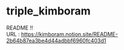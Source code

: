 # triple_kimboram
README !! <br>
URL : https://kimboram.notion.site/README-2b64b87ea3be4d44adbbf6960fc403d1
